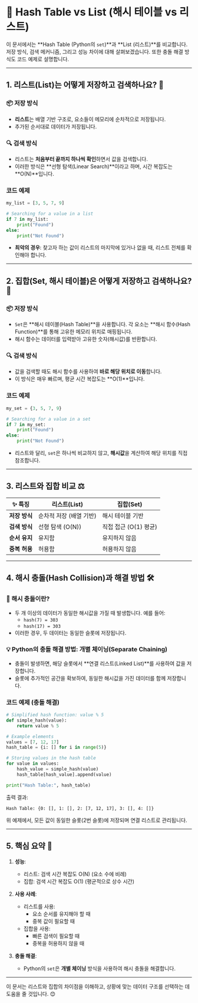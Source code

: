 # 🚀 Hash Table vs List (해시 테이블 vs 리스트)

이 문서에서는 **Hash Table (Python의 `set`)**과 **List (리스트)**를 비교합니다. 저장 방식, 검색 메커니즘, 그리고 성능 차이에 대해 살펴보겠습니다. 또한 충돌 해결 방식도 코드 예제로 설명합니다.

---

## 1. 리스트(List)는 어떻게 저장하고 검색하나요? 📝

### 📦 저장 방식
- **리스트**는 배열 기반 구조로, 요소들이 메모리에 순차적으로 저장됩니다.
- 추가된 순서대로 데이터가 저장됩니다.

### 🔍 검색 방식
- 리스트는 **처음부터 끝까지 하나씩 확인**하면서 값을 검색합니다.
- 이러한 방식은 **선형 탐색(Linear Search)**이라고 하며, 시간 복잡도는 **O(N)**입니다.

### 코드 예제
```python
my_list = [3, 5, 7, 9]

# Searching for a value in a list
if 7 in my_list:
    print("Found")
else:
    print("Not Found")
```
- **최악의 경우**: 찾고자 하는 값이 리스트의 마지막에 있거나 없을 때, 리스트 전체를 확인해야 합니다.

---

## 2. 집합(Set, 해시 테이블)은 어떻게 저장하고 검색하나요? 🔑

### 📦 저장 방식
- `Set`은 **해시 테이블(Hash Table)**을 사용합니다. 각 요소는 **해시 함수(Hash Function)**를 통해 고유한 메모리 위치로 매핑됩니다.
- 해시 함수는 데이터를 입력받아 고유한 숫자(해시값)를 반환합니다.

### 🔍 검색 방식
- 값을 검색할 때도 해시 함수를 사용하여 **바로 해당 위치로 이동**합니다.
- 이 방식은 매우 빠르며, 평균 시간 복잡도는 **O(1)**입니다.

### 코드 예제
```python
my_set = {3, 5, 7, 9}

# Searching for a value in a set
if 7 in my_set:
    print("Found")
else:
    print("Not Found")
```
- 리스트와 달리, `set`은 하나씩 비교하지 않고, **해시값**을 계산하여 해당 위치를 직접 참조합니다.

---

## 3. 리스트와 집합 비교 ⚖️

| ✨ 특징               | 리스트(List)                 | 집합(Set)                   |
|----------------------|-----------------------------|-----------------------------|
| **저장 방식**          | 순차적 저장 (배열 기반)        | 해시 테이블 기반              |
| **검색 방식**          | 선형 탐색 (O(N))             | 직접 접근 (O(1) 평균)         |
| **순서 유지**          | 유지함                        | 유지하지 않음                  |
| **중복 허용**          | 허용함                        | 허용하지 않음                  |

---

## 4. 해시 충돌(Hash Collision)과 해결 방법 🛠️

### 🔄 해시 충돌이란?
- 두 개 이상의 데이터가 동일한 해시값을 가질 때 발생합니다. 예를 들어:
  - `hash(7) = 303`
  - `hash(17) = 303`
- 이러한 경우, 두 데이터는 동일한 슬롯에 저장됩니다.

### 💡 Python의 충돌 해결 방법: 개별 체이닝(Separate Chaining)
- 충돌이 발생하면, 해당 슬롯에서 **연결 리스트(Linked List)**를 사용하여 값을 저장합니다.
- 슬롯에 추가적인 공간을 확보하여, 동일한 해시값을 가진 데이터를 함께 저장합니다.

### 코드 예제 (충돌 해결)
```python
# Simplified hash function: value % 5
def simple_hash(value):
    return value % 5

# Example elements
values = [7, 12, 17]
hash_table = {i: [] for i in range(5)}

# Storing values in the hash table
for value in values:
    hash_value = simple_hash(value)
    hash_table[hash_value].append(value)

print("Hash Table:", hash_table)
```
출력 결과:
```
Hash Table: {0: [], 1: [], 2: [7, 12, 17], 3: [], 4: []}
```
위 예제에서, 모든 값이 동일한 슬롯(2번 슬롯)에 저장되며 연결 리스트로 관리됩니다.

---

## 5. 핵심 요약 🎯

1. **성능**:
   - 리스트: 검색 시간 복잡도 O(N) (요소 수에 비례)
   - 집합: 검색 시간 복잡도 O(1) (평균적으로 상수 시간)

2. **사용 사례**:
   - 리스트를 사용:
     - 요소 순서를 유지해야 할 때
     - 중복 값이 필요할 때
   - 집합을 사용:
     - 빠른 검색이 필요할 때
     - 중복을 허용하지 않을 때

3. **충돌 해결**:
   - Python의 `set`은 **개별 체이닝** 방식을 사용하여 해시 충돌을 해결합니다.

---

이 문서는 리스트와 집합의 차이점을 이해하고, 상황에 맞는 데이터 구조를 선택하는 데 도움을 줄 것입니다. 😊
